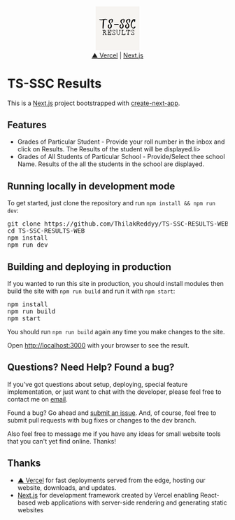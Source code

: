 <div align="center">
  <img src="https://raw.githubusercontent.com/ThilakReddyy/TS-SSC-RESULTS-WEB/main/public/ts-sscresultslogo.png" alt="TS-SSC RESULTS" width="100">
  <br>  
  <a href="https://vercel.com/">▲ Vercel</a> | <a href="https://nextjs.org/">Next.js</a>
</div>

<h1>TS-SSC Results</h1>

<p>This is a <a href="https://nextjs.org/">Next.js</a> project bootstrapped with <a href="https://github.com/vercel/next.js/tree/canary/packages/create-next-app">create-next-app</a>.</p>

<h2>Features</h2>

<ul>
  <li>Grades  of Particular Student - Provide your roll number in the inbox and click on Results. The Results of the student will be displayed.li>
  <li>Grades of All Students of Particular School - Provide/Select thee school Name. Results of the all the students in the school are displayed.</li>
</ul>

<h2>Running locally in development mode</h2>

<p>To get started, just clone the repository and run <code>npm install && npm run dev</code>:</p>

<pre>
git clone https://github.com/ThilakReddyy/TS-SSC-RESULTS-WEB
cd TS-SSC-RESULTS-WEB
npm install
npm run dev
</pre>

<h2>Building and deploying in production</h2>

<p>If you wanted to run this site in production, you should install modules then build the site with <code>npm run build</code> and run it with <code>npm start</code>:</p>

<pre>
npm install
npm run build
npm start
</pre>

<p>You should run <code>npm run build</code> again any time you make changes to the site.</p>

<p>Open <a href="http://localhost:3000">http://localhost:3000</a> with your browser to see the result.</p>

<h2>Questions? Need Help? Found a bug?</h2>

<p>If you've got questions about setup, deploying, special feature implementation, or just want to chat with the developer, please feel free to contact me on <a href="mailto:thilakreddypothuganti@gmail.com">email</a>.</p>

<p>Found a bug? Go ahead and <a href="https://github.com/ThilakReddyy/JNTUHRESULTS-SERVICE/issues">submit an issue</a>. And, of course, feel free to submit pull requests with bug fixes or changes to the dev branch.</p>

<p>Also feel free to message me if you have any ideas for small website tools that you can't yet find online. Thanks!</p>
<h2>Thanks</h2>
<ul>
  <li><a href="https://vercel.com/">▲ Vercel</a> for fast deployments served from the edge, hosting our website, downloads, and updates.</li>
  <li><a href="https://nextjs.org/">Next.js</a> for development framework created by Vercel enabling React-based web applications with server-side rendering and generating static websites</li>
</ul>

